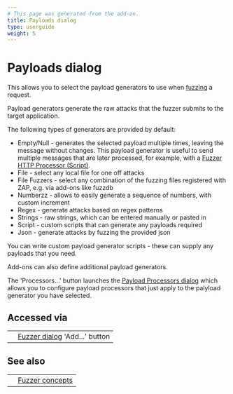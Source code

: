 ```yaml
---
# This page was generated from the add-on.
title: Payloads dialog
type: userguide
weight: 5
---
```


# Payloads dialog

This allows you to select the payload generators to use when [fuzzing](/docs/desktop/addons/fuzzer/) a request.   

Payload generators generate the raw attacks that the fuzzer submits to the target application.   

The following types of generators are provided by default:

* Empty/Null - generates the selected payload multiple times, leaving the message without changes. This payload generator is useful to send multiple messages that are later processed, for example, with a [Fuzzer HTTP Processor (Script)](/docs/desktop/addons/fuzzer/httpmessageprocessors/).
* File - select any local file for one off attacks
* File Fuzzers - select any combination of the fuzzing files registered with ZAP, e.g. via add-ons like fuzzdb
* Numberzz - allows to easily generate a sequence of numbers, with custom increment
* Regex - generate attacks based on regex patterns
* Strings - raw strings, which can be entered manually or pasted in
* Script - custom scripts that can generate any payloads required
* Json - generate attacks by fuzzing the provided json

You can write custom payload generator scripts - these can supply any payloads that you need.   

Add-ons can also define additional payload generators.   

The 'Processors...' button launches the [Payload Processors dialog](/docs/desktop/addons/fuzzer/processors/) which allows you to configure payload processors that just apply to the palyload generator you have selected.   

## Accessed via

|   |                                                                        |
|---|------------------------------------------------------------------------|
|   | [Fuzzer dialog](/docs/desktop/addons/fuzzer/dialogue/) 'Add...' button |

## See also

|   |                                                 |
|---|-------------------------------------------------|
|   | [Fuzzer concepts](/docs/desktop/addons/fuzzer/) |
